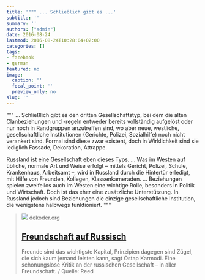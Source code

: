 ```yaml
---
title: '""" ... Schließlich gibt es ...'
subtitle: ''
summary: ''
authors: ["admin"]
date: 2016-08-24
lastmod: 2016-08-24T10:28:04+02:00
categories: []
tags:
- facebook
- german
featured: no
image:
  caption: ''
  focal_point: ''
  preview_only: no
slug: ''
---
```

"""
...
Schließlich gibt es den dritten Gesellschaftstyp, bei dem die alten Clanbeziehungen und -regeln entweder bereits vollständig aufgelöst oder nur noch in Randgruppen anzutreffen sind, wo aber neue, westliche, gesellschaftliche Institutionen (Gerichte, Polizei, Sozialhilfe) noch nicht verankert sind. Formal sind diese zwar existent, doch in Wirklichkeit sind sie lediglich Fassade, Dekoration, Attrappe.

Russland ist eine Gesellschaft eben dieses Typs.
...
Was im Westen auf übliche, normale Art und Weise erfolgt – mittels Gericht, Polizei, Schule, Krankenhaus, Arbeitsamt –, wird in Russland durch die Hintertür erledigt, mit Hilfe von Freunden, Kollegen, Klassenkameraden.
...
Beziehungen spielen zweifellos auch im Westen eine wichtige Rolle, besonders in Politik und Wirtschaft. Doch ist das eher eine zusätzliche Unterstützung. In Russland jedoch sind Beziehungen die einzige gesellschaftliche Institution, die wenigstens halbwegs funktioniert.
"""
> [![](https://www.dekoder.org/sites/default/files/freundschaft.png)](http://www.dekoder.org/de/article/freundschaft-russland-korruption-trompenaars)
> dekoder.org
> ## [Freundschaft auf Russisch](http://www.dekoder.org/de/article/freundschaft-russland-korruption-trompenaars)
>
>Freunde sind das wichtigste Kapital, Prinzipien dagegen sind Zügel, die sich kaum jemand leisten kann, sagt Ostap Karmodi. Eine schonungslose Kritik an der russischen Gesellschaft – in aller Freundschaft. / Quelle: Reed


